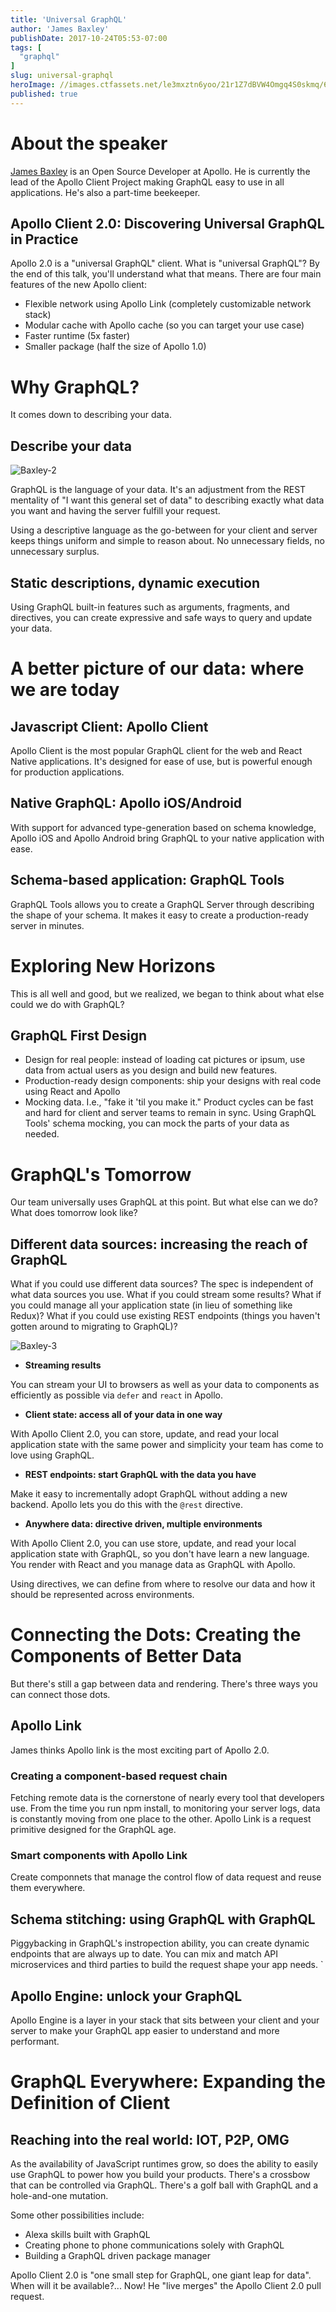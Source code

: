 ```yaml
---
title: 'Universal GraphQL'
author: 'James Baxley'
publishDate: 2017-10-24T05:53-07:00
tags: [
  "graphql"
]
slug: universal-graphql
heroImage: //images.ctfassets.net/le3mxztn6yoo/21r1Z7dBVW4Omgq4S0skmq/66acb4a4cf6bcc44c55d305261f9e002/Baxley-1.png
published: true
---
```



# About the speaker

[James Baxley](https://twitter.com/jbaxleyiii) is an Open Source Developer at Apollo.  He is currently the lead of the Apollo Client Project making GraphQL easy to use in all applications. He's also a part-time beekeeper.

## Apollo Client 2.0: Discovering Universal GraphQL in Practice

Apollo 2.0 is a "universal GraphQL" client. What is "universal GraphQL"? By the end of this talk, you'll understand what that means. There are four main features of the new Apollo client: 
* Flexible network using Apollo Link (completely customizable network stack)
* Modular cache with Apollo cache (so you can target your use case)
* Faster runtime (5x faster)
* Smaller package (half the size of Apollo 1.0)





# Why GraphQL? 

It comes down to describing your data.

## Describe your data

![Baxley-2](//images.contentful.com/le3mxztn6yoo/3k9NFqIK88o48OCKeK0Uwm/9825eb1ee1ab00510ef20b3f2e01e5e1/Baxley-2.png)

GraphQL is the language of your data. It's an adjustment from the REST mentality of "I want this general set of data" to describing exactly what data you want and having the server fulfill your request.

Using a descriptive language as the go-between for your client and server keeps things uniform and simple to reason about. No unnecessary fields, no unnecessary surplus.

## Static descriptions, dynamic execution

Using GraphQL built-in features such as arguments, fragments, and directives, you can create expressive and safe ways to query and update your data. 

# A better picture of our data: where we are today

## Javascript Client: Apollo Client
Apollo Client is the most popular GraphQL client for the web and React Native applications. It's designed for ease of use, but is powerful enough for production applications.

##  Native GraphQL: Apollo iOS/Android
With support for advanced type-generation based on schema knowledge, Apollo iOS and Apollo Android bring GraphQL to your native application with ease.

## Schema-based application: GraphQL Tools
GraphQL Tools allows you to create a GraphQL Server through describing the shape of your schema. It makes it easy to create a production-ready server in minutes.








# Exploring New Horizons

This is all well and good, but we realized, we began to think about what else could we do with GraphQL?


## GraphQL First Design

* Design for real people: instead of loading cat pictures or ipsum, use data from actual users as you design and build new features.
* Production-ready design components: ship your designs with real code using React and Apollo
* Mocking data. I.e., "fake it 'til you make it." Product cycles can be fast and hard for client and server teams to remain in sync. Using GraphQL Tools' schema mocking, you can mock the parts of your data as needed.






# GraphQL's Tomorrow

Our team universally uses GraphQL at this point. But what else can we do? What does tomorrow look like?

## Different data sources: increasing the reach of GraphQL

What if you could use different data sources? The spec is independent of what data sources you use. What if you could stream some results? What if you could manage all your application state (in lieu of something like Redux)? What if you could use existing REST endpoints (things you haven't gotten around to migrating to GraphQL)?

 ![Baxley-3](//images.contentful.com/le3mxztn6yoo/5qpeF3OTlKaiQeAM4Q0uCI/44e609a4148d939f10b6933b84ee62da/Baxley-3.png)

* **Streaming results**

You can stream your UI to browsers as well as your data to components as efficiently as possible via `defer` and `react` in Apollo.

* **Client state: access all of your data in one way**

With Apollo Client 2.0, you can store, update, and read your local application state with the same power and simplicity your team has come to love using GraphQL.

* **REST endpoints: start GraphQL with the data you have**

Make it easy to incrementally adopt GraphQL without adding a new backend. Apollo lets you do this with the `@rest` directive.

* **Anywhere data: directive driven, multiple environments**

With Apollo Client 2.0, you can use store, update, and read your local application state with GraphQL, so you don't have learn a new language. You render with React and you manage data as GraphQL with Apollo.

Using directives, we can define from where to resolve our data and how it should be represented across environments.





# Connecting the Dots: Creating the Components of Better Data

But there's still a gap between data and rendering. There's three ways you can connect those dots.

## Apollo Link 

James thinks Apollo link is the most exciting part of Apollo 2.0.

### Creating a component-based request chain

Fetching remote data is the cornerstone of nearly every tool that developers use. From the time you run npm install, to monitoring your server logs, data is constantly moving from one place to the other. Apollo Link is a request primitive designed for the GraphQL age.

### Smart components with Apollo Link

Create componnets that manage the control flow of data request and reuse them everywhere.

## Schema stitching: using GraphQL with GraphQL

Piggybacking in GraphQL's instropection ability, you can create dynamic endpoints that are always up to date. You can mix and match API microservices and third parties to build the request shape your app needs. `

## Apollo Engine: unlock your GraphQL

Apollo Engine is a layer in your stack that sits between your client and your server to make your GraphQL app easier to understand and more performant.

# GraphQL Everywhere: Expanding the Definition of Client

## Reaching into the real world: IOT, P2P, OMG

As the availability of JavaScript runtimes grow, so does the ability to easily use GraphQL to power how you build your products. There's a crossbow that can be controlled via GraphQL. There's a golf ball with GraphQL and a hole-and-one mutation.

Some other possibilities include: 
* Alexa skills built with GraphQL
* Creating phone to phone communications solely with GraphQL
* Building a GraphQL driven package manager

Apollo Client 2.0 is "one small step for GraphQL, one giant leap for data". When will it be available?... Now! He "live merges" the Apollo Client 2.0 pull request.
